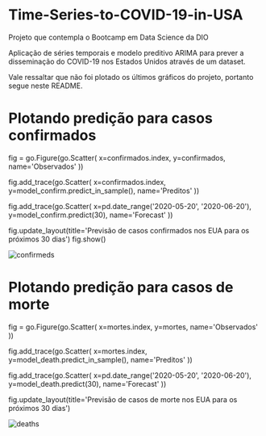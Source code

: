 # Time-Series-to-COVID-19-in-USA
Projeto que contempla o Bootcamp em Data Science da DIO

Aplicação de séries temporais e modelo preditivo ARIMA para prever a disseminação do COVID-19 nos Estados Unidos através de um dataset.

Vale ressaltar que não foi plotado os últimos gráficos do projeto, portanto segue neste README.

# Plotando predição para casos confirmados
fig = go.Figure(go.Scatter(
    x=confirmados.index, y=confirmados, name='Observados'
))

fig.add_trace(go.Scatter(
    x=confirmados.index, y=model_confirm.predict_in_sample(), name='Preditos'
))

fig.add_trace(go.Scatter(
    x=pd.date_range('2020-05-20', '2020-06-20'), y=model_confirm.predict(30), name='Forecast'
))

fig.update_layout(title='Previsão de casos confirmados nos EUA para os próximos 30 dias')
fig.show()

![confirmeds](https://user-images.githubusercontent.com/63620777/198844074-2576f0c7-066a-4b70-8db3-a8b8a666f866.PNG)

# Plotando predição para casos de morte
fig = go.Figure(go.Scatter(
    x=mortes.index, y=mortes, name='Observados'
))

fig.add_trace(go.Scatter(
    x=mortes.index, y=model_death.predict_in_sample(), name='Preditos'
))

fig.add_trace(go.Scatter(
    x=pd.date_range('2020-05-20', '2020-06-20'), y=model_death.predict(30), name='Forecast'
))

fig.update_layout(title='Previsão de casos de morte nos EUA para os próximos 30 dias')

![deaths](https://user-images.githubusercontent.com/63620777/198844092-cbe1cec4-44b2-457d-bdb2-45a96138655d.PNG)
